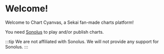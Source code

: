 # Welcome!

Welcome to Chart Cyanvas, a Sekai fan-made charts platform!

You need [Sonolus](https://sonolus.com/) to play and/or publish charts.

:::tip
We are not affiliated with Sonolus. We will not provide any support for Sonolus.
:::
